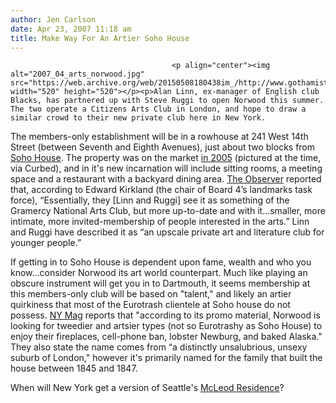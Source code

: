 ```yaml
---
author: Jen Carlson
date: Apr 23, 2007 11:18 am
title: Make Way For An Artier Soho House
---
```


	
										<p align="center"><img alt="2007_04_arts_norwood.jpg" src="https://web.archive.org/web/20150508180438im_/http://www.gothamist.com/attachments/arts_jen/2007_04_arts_norwood.jpg" width="520" height="520"></p><p>Alan Linn, ex-manager of English club Blacks, has partnered up with Steve Ruggi to open Norwood this summer. The two operate a Citizens Arts Club in London, and hope to draw a similar crowd to their new private club here in New York. 

</p><p>The members-only establishment will be in a rowhouse at 241 West 14th Street (between Seventh and Eighth Avenues), just about two blocks from <a href="https://web.archive.org/web/20150508180438/http://www.sohohouseny.com/thehouse.php">Soho House</a>. The property was on the market <a href="https://web.archive.org/web/20150508180438/http://www.curbed.com/archives/2005/09/19/on_the_market_andrew_norwood_house.php">in 2005</a> (pictured at the time, via Curbed), and in it&apos;s new incarnation will include sitting rooms, a meeting space and a restaurant with a backyard dining area. <a href="https://web.archive.org/web/20150508180438/http://www.observer.com/20070122/20070122_Max_Abelson_finance_manhattantransfers.asp">The Observer</a> reported that, according to Edward Kirkland (the chair of Board 4&#x2019;s landmarks task force), &#x201C;Essentially, they [Linn and Ruggi] see it as something of the Gramercy National Arts Club, but more up-to-date and with it...smaller, more intimate, more invited-membership of people interested in the arts.&#x201D; Linn and Ruggi have described it as &#x201C;an upscale private art and literature club for younger people.&#x201D;</p>

<p>If getting in to Soho House is dependent upon fame, wealth and who you know...consider Norwood its art world counterpart. Much like playing an obscure instrument will get you in to Dartmouth, it seems membership at this members-only club will be based on &quot;talent,&quot; and likely an artier quirkiness that most of the Eurotrash clientele at Soho house do not possess. <a href="https://web.archive.org/web/20150508180438/http://nymag.com/news/intelligencer/30938/">NY Mag</a> reports that &quot;according to its promo material, Norwood is looking for tweedier and artsier types (not so Eurotrashy as Soho House) to enjoy their fireplaces, cell-phone ban, lobster Newburg, and baked Alaska.&quot; They also state the name comes from &#x201C;a distinctly unsalubrious, unsexy suburb of London,&quot; however it&apos;s primarily named for the family that built the house between 1845 and 1847.</p>

<p>When will New York get a version of Seattle&apos;s <a href="https://web.archive.org/web/20150508180438/http://www.seattlest.com/archives/2007/01/05/what_the_hell_is_the_mcleod_residence.php">McLeod Residence</a>? </p>					
										
									
				